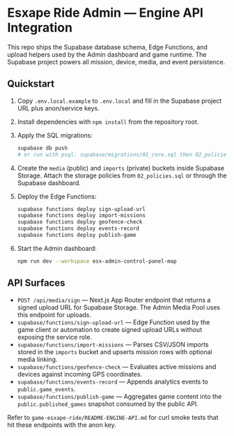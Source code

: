 # Esxape Ride Admin — Engine API Integration

This repo ships the Supabase database schema, Edge Functions, and upload helpers
used by the Admin dashboard and game runtime. The Supabase project powers all
mission, device, media, and event persistence.

## Quickstart

1. Copy `.env.local.example` to `.env.local` and fill in the Supabase project
   URL plus anon/service keys.
2. Install dependencies with `npm install` from the repository root.
3. Apply the SQL migrations:

   ```bash
   supabase db push
   # or run with psql: supabase/migrations/01_core.sql then 02_policies.sql
   ```

4. Create the `media` (public) and `imports` (private) buckets inside Supabase
   Storage. Attach the storage policies from `02_policies.sql` or through the
   Supabase dashboard.
5. Deploy the Edge Functions:

   ```bash
   supabase functions deploy sign-upload-url
   supabase functions deploy import-missions
   supabase functions deploy geofence-check
   supabase functions deploy events-record
   supabase functions deploy publish-game
   ```

6. Start the Admin dashboard:

   ```bash
   npm run dev --workspace esx-admin-control-panel-map
   ```

## API Surfaces

- `POST /api/media/sign` — Next.js App Router endpoint that returns a signed
  upload URL for Supabase Storage. The Admin Media Pool uses this endpoint for
  uploads.
- `supabase/functions/sign-upload-url` — Edge Function used by the game client
  or automation to create signed upload URLs without exposing the service role.
- `supabase/functions/import-missions` — Parses CSV/JSON imports stored in the
  `imports` bucket and upserts mission rows with optional media linking.
- `supabase/functions/geofence-check` — Evaluates active missions and devices
  against incoming GPS coordinates.
- `supabase/functions/events-record` — Appends analytics events to
  `public.game_events`.
- `supabase/functions/publish-game` — Aggregates game content into the
  `public.published_games` snapshot consumed by the public API.

Refer to `game-esxape-ride/README-ENGINE-API.md` for curl smoke tests that hit
these endpoints with the anon key.
